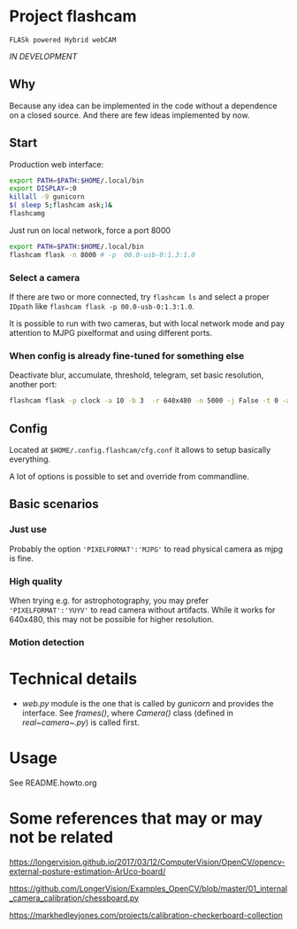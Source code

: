 # Project flashcam

`FLASk powered Hybrid webCAM`

*IN DEVELOPMENT*

## Why

Because any idea can be implemented in the code without a dependence on
a closed source. And there are few ideas implemented by now.

## Start

Production web interface:

``` {.bash org-language="sh"}
export PATH=$PATH:$HOME/.local/bin
export DISPLAY=:0
killall -9 gunicorn
$( sleep 5;flashcam ask;)&
flashcamg
```

Just run on local network, force a port 8000

``` {.bash org-language="sh"}
export PATH=$PATH:$HOME/.local/bin
flashcam flask -n 8000 # -p  00.0-usb-0:1.3:1.0
```

### Select a camera

If there are two or more connected, try `flashcam ls` and select a
proper `IDpath` like `flashcam flask -p 00.0-usb-0:1.3:1.0`.

It is possible to run with two cameras, but with local network mode and
pay attention to MJPG pixelformat and using different ports.

### When config is already fine-tuned for something else

Deactivate blur, accumulate, threshold, telegram, set basic resolution,
another port:

``` {.bash org-language="sh"}
flashcam flask -p clock -a 10 -b 3  -r 640x480 -n 5000 -j False -t 0 -a 0 -b 1
```

## Config

Located at `$HOME/.config.flashcam/cfg.conf` it allows to setup
basically everything.

A lot of options is possible to set and override from commandline.

## Basic scenarios

### Just use

Probably the option `'PIXELFORMAT':'MJPG'` to read physical camera as
mjpg is fine.

### High quality

When trying e.g. for astrophotography, you may prefer
`'PIXELFORMAT':'YUYV'` to read camera without artifacts. While it works
for 640x480, this may not be possible for higher resolution.

### Motion detection

# Technical details

-   *web.py* module is the one that is called by *gunicorn* and provides
    the interface. See *frames()*, where *Camera()* class (defined in
    *real~camera~.py*) is called first.

# Usage

See README.howto.org

# Some references that may or may not be related

<https://longervision.github.io/2017/03/12/ComputerVision/OpenCV/opencv-external-posture-estimation-ArUco-board/>

<https://github.com/LongerVision/Examples_OpenCV/blob/master/01_internal_camera_calibration/chessboard.py>

<https://markhedleyjones.com/projects/calibration-checkerboard-collection>
